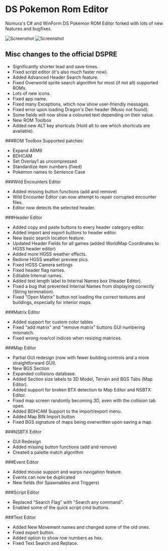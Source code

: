 # DS Pokemon Rom Editor

Nomura's C# and WinForm DS Pokemon ROM Editor forked with lots of new features and bugfixes.

![Screenshot](aDSPRE_108.png)
![Screenshot](bDSPRE_108.png)

## Misc changes to the official DSPRE
- Significantly shorter load and save times.
- Fixed script editor (it's also much faster now).
- Added Advanced Header Search feature.
- Fixed Overworld sprite search algorithm for most (if not all) supported ROMs.
- Lots of new icons.
- Fixed app name.
- Fixed many Exceptions, which now show user-friendly messages.
- Fixed error upon loading Dragon's Den header (Music not found).
- Some fields will now show a coloured text depending on their value.
- New ROM Toolbox
- Added new ALT key shortcuts (Hold alt to see which shortcuts are available).

###ROM Toolbox
Supported patches:
- Expand ARM9
- BDHCAM
- Set Overlay1 as uncompressed
- Standardize item numbers (fixed)
- Pokémon names to Sentence Case

###Wild Encounters Editor
- Added missing button functions (add and remove)
- Wild Encounter Editor can now attempt to repair corrupted encounter files.
- Editor now detects the selected header.


###Header Editor
- Added copy and paste buttons to every header category editor.
- Added import and export buttons to header editor.
- New basic search location feature.
- Updated Header Fields for all games (added WorldMap Coordinates to HGSS header editor)
- Added more HGSS weather effects.
- Redone HGSS weather preview pics.
- Fixed HGSS Camera settings 
- Fixed header flag names.
- Editable Internal names.
- Added text length label to Internal Names box (Header Editor).
- Fixed a bug that prevented Internal Names from displaying correctly (String termination).
- Fixed "Open Matrix" button not loading the correct textures and buildings, especially for interior maps.

###Matrix Editor
- Added support for custom color tables
- Fixed "add matrix" and "remove matrix" buttons GUI numbering mismatch.
- Fixed wrong row/col indices when resizing matrices.

###Map Editor
- Partial GUI redesign (now with fewer building controls and a more straightforward GUI).
- New BGS Section
- Expanded collisions database.
- Added Section size labels to 3D Model, Terrain and BGS Tabs (Map Editor).
- Added support for broken BTX detection to Map Editor and NSBTX Editor.
- Fixed map screen randomly becoming 3D, even with the collision tab open.
- Added BDHCAM Support to the import/export menu.
- Added Map BIN Import button
- Fixed BGS signature of maps being overwritten upon saving a map.

###NSBTX Editor
- GUI Redesign 
- Added missing button functions (add and remove)
- Created a palette match algorithm

###Event Editor
- Added mouse support and warps navigation feature.
- Events can now be duplicated
- New fields (for Spawnables and Triggers)

###Script Editor
- Replaced "Search Flag" with "Search any command".
- Enabled some of the quick script cmd buttons.

###Text Editor
- Added New Movement names and changed some of the old ones.
- Fixed export button.
- Added option to show row numbers as hex.
- Fixed Text Search and Replace.